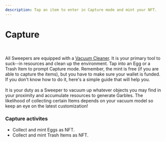 ```yaml
---
description: Tap an item to enter in Capture mode and mint your NFT.
---
```


# Capture

<figure><img src="../../.gitbook/assets/capture.png" alt=""><figcaption></figcaption></figure>

\
All Sweepers are equipped with a [Vacuum Cleaner](../resources/nft/vacuum-cleaner.md). It is your primary tool to suck--in resources and clean up the environment. Tap into an Egg or a Trash Item to prompt Capture mode. Remember, the mint is free (if you are able to capture the items), but you have to make sure your wallet is funded. If you don't know how to do it, here's a simple guide that will help you. \
\
It is your duty as a Sweeper to vacuum up whatever objects you may find in your proximity and accumulate resources to generate Garbles. The likelihood of collecting certain Items depends on your vacuum model so keep an eye on the latest customization!

### Capture activites

* Collect and mint Eggs as NFT.
* Collect and mint Trash Items as NFT.&#x20;
